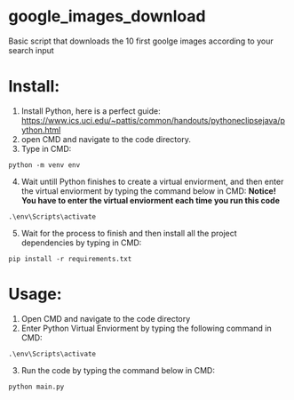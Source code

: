 # google_images_download
Basic script that downloads the 10 first goolge images according to your search input

# Install:

1. Install Python, here is a perfect guide: https://www.ics.uci.edu/~pattis/common/handouts/pythoneclipsejava/python.html
2. open CMD and navigate to the code directory.
3. Type in CMD:

```
python -m venv env
```
4. Wait untill Python finishes to create a virtual enviorment, and then enter the virtual enviorment by typing the command below in CMD:
 **Notice! You have to enter the virtual enviorment each time you run this code** 


```
.\env\Scripts\activate
```

5. Wait for the process to finish and then install all the project dependencies by typing in CMD:


```
pip install -r requirements.txt
```
 
# Usage:
1. Open CMD and navigate to the code directory
2. Enter Python Virtual Enviorment by typing the following command in CMD:

```
.\env\Scripts\activate
```
3. Run the code by typing the command below in CMD:


```
python main.py
```
